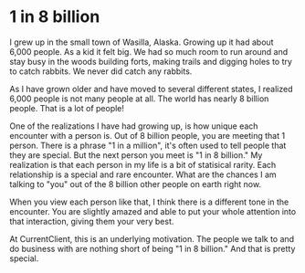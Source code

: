 # 1 in 8 billion

I grew up in the small town of Wasilla, Alaska. Growing up it had about 6,000 people. As a kid it felt big. We had so much room to run around and stay busy in the woods building forts, making trails and digging holes to try to catch rabbits. We never did catch any rabbits.

As I have grown older and have moved to several different states, I realized 6,000 people is not many people at all. The world has nearly 8 billion people. That is a lot of people!

One of the realizations I have had growing up, is how unique each encounter with a person is. Out of 8 billion people, you are meeting that 1 person. There is a phrase "1 in a million", it's often used to tell people that they are special. But the next person you meet is "1 in 8 billion." My realization is that each person in my life is a bit of statisical rarity. Each relationship is a special and rare encounter. What are the chances I am talking to "you" out of the 8 billion other people on earth right now.

When you view each person like that, I think there is a different tone in the encounter. You are slightly amazed and able to put your whole attention into that interaction, giving them your very best.

At CurrentClient, this is an underlying motivation. The people we talk to and do business with are nothing short of being "1 in 8 billion." And that is pretty special.
